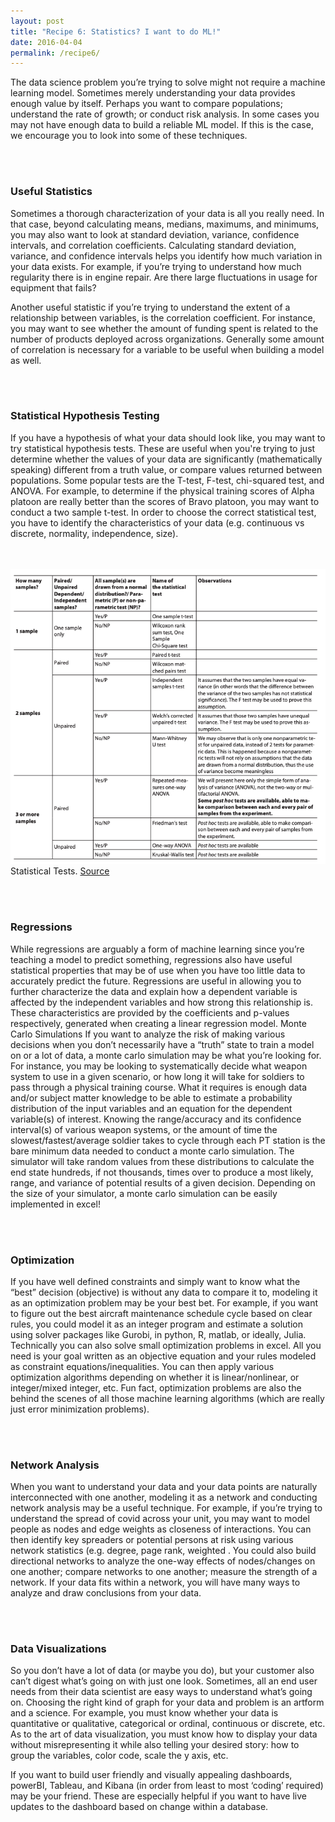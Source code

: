 ```yaml
---
layout: post
title: "Recipe 6: Statistics? I want to do ML!"
date: 2016-04-04
permalink: /recipe6/
---
```


The data science  problem you’re trying to solve might not require a machine learning model. Sometimes merely understanding your data provides enough value by itself. Perhaps you want to compare populations; understand the rate of growth; or conduct risk analysis. In some cases you may not have enough data to build a reliable ML model.  If this is the case, we encourage you to look into some of these techniques.

<br><br>
### Useful Statistics
Sometimes a thorough characterization of your data is all you really need. In that case, beyond calculating means, medians, maximums, and minimums, you may also want to look at standard deviation, variance, confidence intervals, and correlation coefficients. Calculating standard deviation, variance, and confidence intervals helps you identify how much variation in your data exists. For example, if you’re trying to understand how much regularity there is in engine repair. Are there large fluctuations in usage for equipment that fails?

Another useful statistic if you’re trying to understand the extent of a relationship between variables, is the correlation coefficient. For instance, you may want to see whether the amount of funding spent is related to the number of products  deployed across organizations. Generally some amount of correlation is necessary for a variable to be useful when building a model as well.

<br><br>
### Statistical Hypothesis Testing
If you have a hypothesis of what your data should look like, you may want to try statistical hypothesis tests. These are useful when you're trying to just determine whether the values of your data are significantly (mathematically speaking)  different  from a truth value, or compare values returned between populations. Some popular tests are the T-test, F-test, chi-squared test, and ANOVA.  For example, to determine if the physical training scores of Alpha platoon are really better than the scores of Bravo platoon, you may want to conduct a two sample t-test. In order to choose the correct statistical test, you have to identify the characteristics of your data (e.g. continuous vs discrete, normality, independence, size).

<br><br>
![Statistical Tests](/assets/recipe6/statistical_tests.png)<br>
Statistical Tests. [Source](https://www.biochemia-medica.com/assets/images/upload/xml_tif/Marusteri_M_-_Comparing_groups_for_statistical_differences.pdf)

<br><br>
### Regressions
While regressions are arguably a form of machine learning since you’re teaching a model to predict something, regressions also have useful statistical properties that may be of use when you have too little data to accurately predict the future.  Regressions are useful in allowing you to further characterize the data and explain how a dependent  variable is affected by the independent variables and how strong this relationship is.  These characteristics are provided by the coefficients and p-values respectively,  generated when creating a linear regression model.
Monte Carlo Simulations
If you want to analyze the risk of making various decisions when you don’t necessarily have a “truth” state to train a model on or a lot of data, a monte carlo simulation  may be what you’re looking for.  For instance, you may be looking to systematically decide what weapon system to use in a given scenario, or how long it will take for soldiers to pass through a physical training course. What it requires is enough data and/or subject matter knowledge to be able to estimate a probability distribution of the input variables and an equation for the dependent variable(s) of interest.  Knowing the range/accuracy and its confidence interval(s) of various weapon systems, or the amount of time the slowest/fastest/average soldier takes to cycle through each PT station  is the bare minimum data needed to conduct a monte carlo simulation.  The simulator will take random values from these distributions to calculate the end state hundreds, if not thousands, times over to produce a most likely, range, and variance of potential results of a given decision. Depending on the size of your simulator, a monte carlo simulation can be easily implemented in excel!

<br><br>
### Optimization
 If you have well defined constraints and simply want to know what the “best” decision  (objective) is without any data to compare it to, modeling it as an optimization problem may be your best bet.  For example, if you want to figure out the best aircraft maintenance schedule cycle  based on clear rules, you could model it as an integer program and estimate a solution using solver packages like Gurobi,  in python, R, matlab, or ideally, Julia. Technically you can also solve small optimization problems in excel.  All you need is your goal written as an objective equation and your rules modeled as constraint equations/inequalities.  You can then apply various optimization algorithms depending on whether it is linear/nonlinear, or integer/mixed integer, etc.  Fun fact, optimization problems are  also the behind the scenes of all those machine learning algorithms (which are really  just error minimization problems).  

<br><br>
### Network Analysis
When you want to understand your data and your data points are  naturally interconnected with one another, modeling it as a network and conducting network analysis may be a useful technique.  For example, if you’re trying to understand the spread of covid across your unit, you may want to model people as nodes and edge weights as closeness of interactions.  You can then identify key spreaders or potential persons at risk using various network statistics (e.g. degree, page rank, weighted .   You could also build directional networks to analyze the one-way effects of nodes/changes on one another; compare networks to one another; measure the strength of a network. If your data fits within a network, you will have many ways to analyze and draw conclusions from your data.

<br><br>
### Data Visualizations
So you don’t have a lot of data (or maybe you do), but your customer also can’t digest what’s going on with just one look. Sometimes, all an end user needs from their data scientist are easy ways to understand what’s going on. Choosing the right kind of graph for your data and problem is an artform and a science. For example, you must know whether your data is quantitative or qualitative,  categorical or ordinal,  continuous or discrete, etc. As to the art of data visualization, you must know how to display your data without misrepresenting it while also telling your desired story: how to group the variables, color code, scale the y axis, etc.

If you want to build user friendly and visually appealing dashboards, powerBI, Tableau, and Kibana (in order from least to most ‘coding’ required) may be your friend. These are especially helpful if you want to have live updates to the dashboard based on change within a database.
